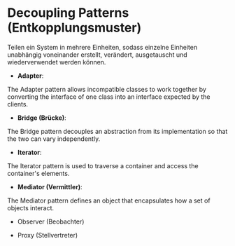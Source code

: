 # Decoupling Patterns (Entkopplungsmuster)

Teilen ein System in mehrere Einheiten, sodass einzelne Einheiten unabhängig voneinander erstellt, verändert, ausgetauscht und wiederverwendet werden können.

* __Adapter__: 

The Adapter pattern allows incompatible classes to work together by converting the interface of one class into an interface expected by the clients.

* __Bridge (Brücke)__:

The Bridge pattern decouples an abstraction from its implementation so that the two can vary independently.

* __Iterator__:

The Iterator pattern is used to traverse a container and access the container's elements.

* __Mediator (Vermittler)__:

The Mediator pattern defines an object that encapsulates how a set of objects interact.

* Observer (Beobachter)

* Proxy (Stellvertreter)
